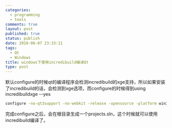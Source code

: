 ```yaml
--- 
categories: 
  - programming
  - tools
comments: true
layout: post
published: true
status: publish
date: 2010-06-07 23:33:11
tags: 
  - Qt
  - Windows
title: windows下使用incredibuild编译Qt
type: post
---
```


默认configure的时候qt的编译程序会检测incredibuild的xge支持，所以如果安装了incredibuild的话，会检测到xge选项，而configure的时候得到using incredibuildxge --yes
 

```sh
configure -no-qt3support -no-webkit -release -opensource -platform win32-msvc2008
```

完成configure之后，会在根目录生成一个projects.sln，这个时候就可以使用incredibuild编译了。
